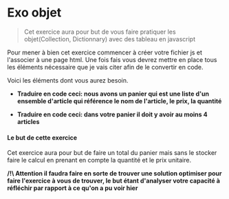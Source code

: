 # Exo objet

> Cet exercice aura pour but de vous faire pratiquer les objet(Collection, Dictionnary) avec des tableau en javascript

Pour mener à bien cet exercice commencer à créer votre fichier js et l'associer à une page html. Une fois fais vous devrez mettre en place tous les éléments nécessaire que je vais citer afin de le convertir en code.

Voici les éléments dont vous aurez besoin.

- **Traduire en code ceci: nous avons un panier qui est une liste d'un ensemble d'article qui référence le nom de l'article, le prix, la quantité**

- **Traduire en code ceci: dans votre panier il doit y avoir au moins 4 articles**

#### Le but de cette exercice 

Cet exercice aura pour but de faire un total du panier mais sans le stocker faire le calcul en prenant en compte la quantité et le prix unitaire.

**/!\ Attention il faudra faire en sorte de trouver une solution optimiser pour faire l'exercice à vous de trouver, le but étant d'analyser votre capacité à réfléchir par rapport à ce qu'on a pu voir hier**
